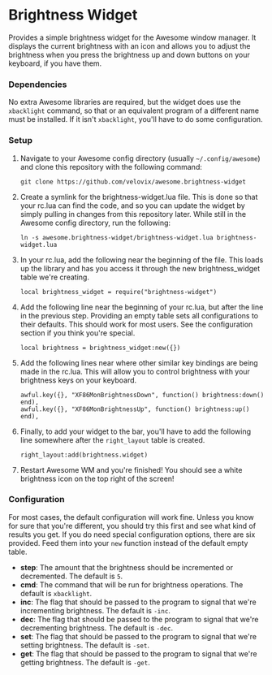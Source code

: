 # Brightness Widget
Provides a simple brightness widget for the Awesome window manager. It displays the current brightness with an icon and
allows you to adjust the brightness when you press the brightness up and down buttons on your keyboard, if you have
them.

### Dependencies
No extra Awesome libraries are required, but the widget does use the `xbacklight` command, so that or an equivalent
program of a different name must be installed. If it isn't `xbacklight`, you'll have to do some configuration.

### Setup
1. Navigate to your Awesome config directory (usually `~/.config/awesome`) and clone this repository with the following
command:

	```
	git clone https://github.com/velovix/awesome.brightness-widget
	```
2. Create a symlink for the brightness-widget.lua file. This is done so that your rc.lua can find the code, and so you can
update the widget by simply pulling in changes from this repository later. While still in the Awesome config directory,
run the following:

	```
	ln -s awesome.brightness-widget/brightness-widget.lua brightness-widget.lua
	```
3. In your rc.lua, add the following near the beginning of the file. This loads up the library and has you access it
through the new brightness_widget table we're creating.

	```
	local brightness_widget = require("brightness-widget")
	```
4. Add the following line near the beginning of your rc.lua, but after the line in the previous step. Providing an
empty table sets all configurations to their defaults. This should work for most users. See the configuration section
if you think you're special.

	```
	local brightness = brightness_widget:new({})
	```
5. Add the following lines near where other similar key bindings are being made in the rc.lua. This will allow you to
control brightness with your brightness keys on your keyboard.

	```
	awful.key({}, "XF86MonBrightnessDown", function() brightness:down() end),
	awful.key({}, "XF86MonBrightnessUp", function() brightness:up() end),
	```
6. Finally, to add your widget to the bar, you'll have to add the following line somewhere after the `right_layout`
table is created.

	```
	right_layout:add(brightness.widget)
	```
7. Restart Awesome WM and you're finished! You should see a white brightness icon on the top right of the screen!

### Configuration
For most cases, the default configuration will work fine. Unless you know for sure that you're different, you should
try this first and see what kind of results you get. If you do need special configuration options, there are six
provided. Feed them into your `new` function instead of the default empty table.

- **step**: The amount that the brightness should be incremented or decremented. The default is `5`.
- **cmd**: The command that will be run for brightness operations. The default is `xbacklight`.
- **inc**: The flag that should be passed to the program to signal that we're incrementing brightness. The default is
`-inc`.
- **dec**: The flag that should be passed to the program to signal that we're decrementing brightness. The default is
`-dec`.
- **set**: The flag that should be passed to the program to signal that we're setting brightness. The default is
`-set`.
- **get**: The flag that should be passed to the program to signal that we're getting brightness. The default is
`-get`.
